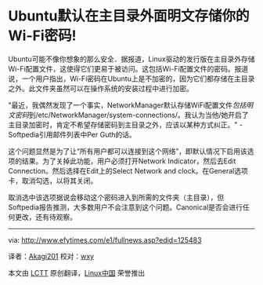 Ubuntu默认在主目录外面明文存储你的Wi-Fi密码!
================================================================================

Ubuntu可能不像你想象的那么安全．据报道，Linux驱动的发行版在主目录外存储Wi-Fi配置文件，这使得它们更易于被访问。这包括Wi-Fi配置文件的密码。报道说，一个用户指出，Wi-Fi密码在Ubuntu上是不加密的，因为它们都存储在主目录之外。此文件夹虽然可以在操作系统的安装过程中进行加密。

"最近，我偶然发现了一个事实，NetworkManager默认存储WiFi配置文件*包括明文密码*到/etc/NetworkManager/system-connections/。我认为当他/她开启了主目录加密时，肯定不希望存储密码到主目录之外，应该以某种方式纠正。" - Softpedia引用邮件列表中Per Guth的话。

这个问题显然是为了让“所有用户都可以连接到这个网络”，即默认情况下启用该选项的结果。为了关掉此功能，用户必须打开Network Indicator，然后去Edit Connection。然后选择在Edit上的Select Network and clock。在General选项卡，取消勾选，以将其关闭。

取消选中该选项据说会移动这个密码进入到所需的文件夹（主目录），但Softpedia报告推测，大多数用户不会注意到这个问题。Canonical是否会进行任何更改，还有待观察。

--------------------------------------------------------------------------------

via: http://www.efytimes.com/e1/fullnews.asp?edid=125483

译者：[Akagi201](https://github.com/Akagi201) 校对：[wxy](https://github.com/wxy)

本文由 [LCTT](https://github.com/LCTT/TranslateProject) 原创翻译，[Linux中国](http://linux.cn/) 荣誉推出